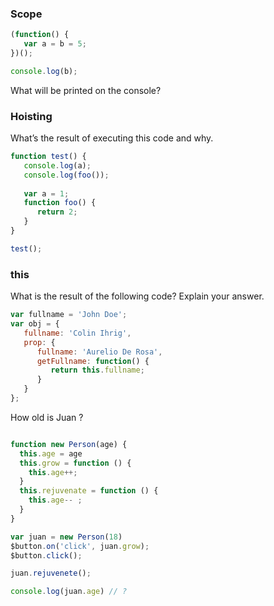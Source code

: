 ### Scope

```javascript
(function() {
   var a = b = 5;
})();

console.log(b);
```

What will be printed on the console?

### Hoisting

What’s the result of executing this code and why.

```javascript
function test() {
   console.log(a);
   console.log(foo());
   
   var a = 1;
   function foo() {
      return 2;
   }
}

test();
```
### this
What is the result of the following code? Explain your answer.

```javascript
var fullname = 'John Doe';
var obj = {
   fullname: 'Colin Ihrig',
   prop: {
      fullname: 'Aurelio De Rosa',
      getFullname: function() {
         return this.fullname;
      }
   }
};
```

How old is Juan ?

```javascript

function new Person(age) {
  this.age = age
  this.grow = function () { 
    this.age++;
  }
  this.rejuvenate = function () {
    this.age-- ;
  }
}

var juan = new Person(18)
$button.on('click', juan.grow);
$button.click();

juan.rejuvenete();

console.log(juan.age) // ?
```
